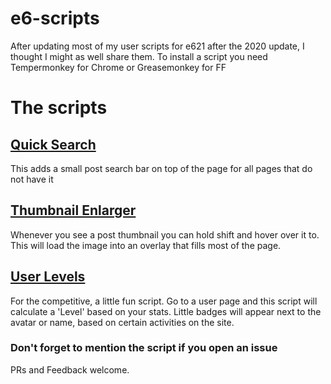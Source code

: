 # e6-scripts

After updating most of my user scripts for e621 after the 2020 update, I thought I might as well share them.
To install a script you need Tempermonkey for Chrome or Greasemonkey for FF

# The scripts

## [Quick Search](https://github.com/rebane621/e6-scripts/raw/master/quick_search.user.js)

This adds a small post search bar on top of the page for all pages that do not have it

## [Thumbnail Enlarger](https://github.com/rebane621/e6-scripts/raw/master/thumnail_enlarger.user.js)

Whenever you see a post thumbnail you can hold shift and hover over it to. This will load the image into an overlay that fills most of the page.

## [User Levels](https://github.com/rebane621/e6-scripts/raw/master/user_levels.user.js)

For the competitive, a little fun script. Go to a user page and this script will calculate a 'Level' based on your stats. Little badges will appear next to the avatar or name, based on certain activities on the site.

### Don't forget to mention the script if you open an issue

PRs and Feedback welcome.
